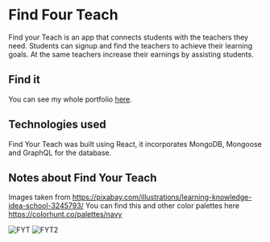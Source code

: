 # Find Four Teach

Find your Teach is an app that connects students with the teachers they need. Students can signup and find the teachers to achieve their learning goals. At the same teachers increase their earnings by assisting students.

## Find it

You can see my whole portfolio [here](https://fierce-lake-31540.herokuapp.com/).

## Technologies used

Find Your Teach was built using React, it incorporates MongoDB, Mongoose and GraphQL for the database.

## Notes about Find Your Teach

Images taken from 
https://pixabay.com/illustrations/learning-knowledge-idea-school-3245793/
You can find this and other color palettes here
https://colorhunt.co/palettes/navy



![FYT](https://github.com/esgarsad/find-your-teach/blob/main/assets/images/findyourteach.jpg?raw=true)
![FYT2](https://github.com/esgarsad/find-your-teach/blob/main/assets/images/findyourteach2.jpg?raw=true)